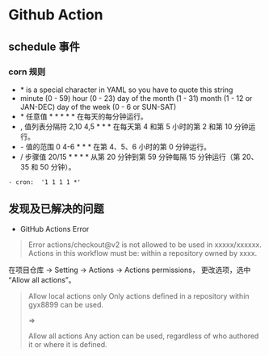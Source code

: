 # Github Action

## schedule 事件

### corn 规则

- \* is a special character in YAML so you have to quote this string
- minute (0 - 59) hour (0 - 23) day of the month (1 - 31) month (1 - 12 or JAN-DEC) day of the week (0 - 6 or SUN-SAT)
- \*	任意值	* * * * * 在每天的每分钟运行。
- ,	值列表分隔符	2,10 4,5 * * * 在每天第 4 和第 5 小时的第 2 和第 10 分钟运行。
- \-	值的范围	0 4-6 * * * 在第 4、5、6 小时的第 0 分钟运行。
- /	步骤值	20/15 * * * * 从第 20 分钟到第 59 分钟每隔 15 分钟运行（第 20、35 和 50 分钟）。

```shell
- cron:  '1 1 1 1 *'
```

## 发现及已解决的问题

- GitHub Actions Error
> Error
  actions/checkout@v2 is not allowed to be used in xxxxx/xxxxxx. Actions in this workflow must be: within a repository owned by xxxx.

在项目仓库 -> Setting -> Actions -> Actions permissions， 更改选项，选中 “Allow all actions”。
> Allow local actions only
> Only actions defined in a repository within gyx8899 can be used.
>
> => 
>
> Allow all actions
> Any action can be used, regardless of who authored it or where it is defined.